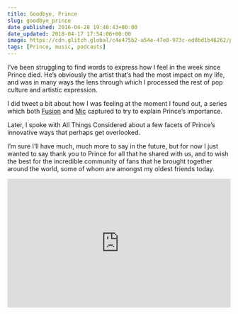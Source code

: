 ```yaml
---
title: Goodbye, Prince
slug: goodbye_prince
date_published: 2016-04-28 19:40:43+00:00
date_updated: 2018-04-17 17:54:06+00:00
image: https://cdn.glitch.global/c4e475b2-a54e-47e0-973c-ed0bd1b46262/prince-final.jpg?v=1669870539295
tags: [Prince, music, podcasts]
---
```

I’ve been struggling to find words to express how I feel in the week since Prince died. He’s obviously the artist that’s had the most impact on my life, and was in many ways the lens through which I processed the rest of pop culture and artistic expression.

I did tweet a bit about how I was feeling at the moment I found out, a series which both [Fusion](https://web.archive.org/web/20160422030301/http://fusion.net/story/294084/these-12-powerful-tweets-explain-just-why-prince-meant-so-much-to-so-many-people/) and [Mic](http://mic.com/articles/141507/this-series-of-tweets-perfectly-illustrates-what-prince-meant-to-his-fans) captured to try to explain Prince’s importance.

Later, I spoke with All Things Considered about a few facets of Prince’s innovative ways that perhaps get overlooked.

I’m sure I’ll have much, much more to say in the future, but for now I just wanted to say thank you to Prince for all that he shared with us, and to wish the best for the incredible community of fans that he brought together around the world, some of whom are amongst my oldest friends today.

<iframe width="100%" height="290" src="https://www.npr.org/player/embed/475424787/475424788" frameborder=0></iframe>
